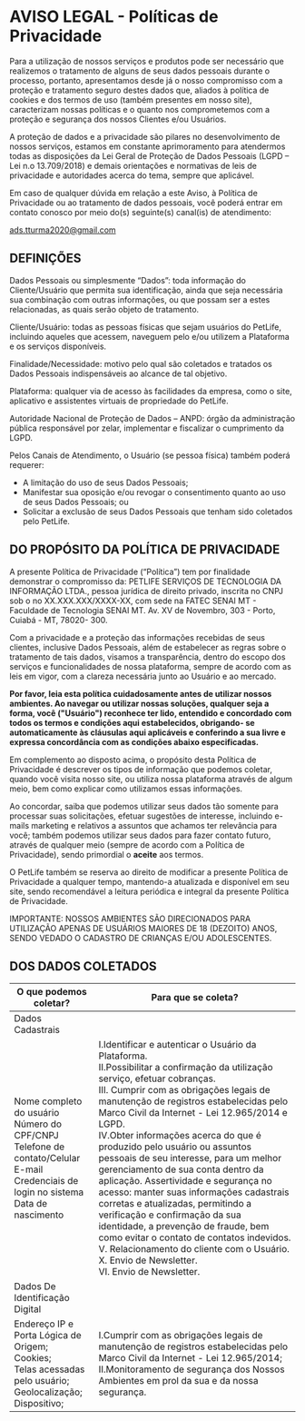 # AVISO LEGAL - Políticas de Privacidade
Para a utilização de nossos serviços e produtos pode ser necessário que realizemos o
tratamento de alguns de seus dados pessoais durante o processo, portanto, apresentamos
desde já o nosso compromisso com a proteção e tratamento seguro destes dados que,
aliados à política de cookies e dos termos de uso (também presentes em nosso site),
caracterizam nossas políticas e o quanto nos comprometemos com a proteção e segurança
dos nossos Clientes e/ou Usuários.

A proteção de dados e a privacidade são pilares no desenvolvimento de nossos serviços,
estamos em constante aprimoramento para atendermos todas as disposições da Lei Geral
de Proteção de Dados Pessoais (LGPD – Lei n.o 13.709/2018) e demais orientações e
normativas de leis de privacidade e autoridades acerca do tema, sempre que aplicável.

Em caso de qualquer dúvida em relação a este Aviso, à Política de Privacidade ou ao
tratamento de dados pessoais, você poderá entrar em contato conosco por meio do(s)
seguinte(s) canal(is) de atendimento:

ads.tturma2020@gmail.com

## DEFINIÇÕES
Dados Pessoais ou simplesmente “Dados”: toda informação do Cliente/Usuário que permita
sua identificação, ainda que seja necessária sua combinação com outras informações, ou que
possam ser a estes relacionadas, as quais serão objeto de tratamento.

Cliente/Usuário: todas as pessoas físicas que sejam usuários do PetLife, incluindo aqueles
que acessem, naveguem pelo e/ou utilizem a Plataforma e os serviços disponíveis.

Finalidade/Necessidade: motivo pelo qual são coletados e tratados os Dados Pessoais
indispensáveis ao alcance de tal objetivo.

Plataforma: qualquer via de acesso às facilidades da empresa, como o site, aplicativo e
assistentes virtuais de propriedade do PetLife.

Autoridade Nacional de Proteção de Dados – ANPD: órgão da administração pública
responsável por zelar, implementar e fiscalizar o cumprimento da LGPD.

Pelos Canais de Atendimento, o Usuário (se pessoa física) também poderá requerer:
* A limitação do uso de seus Dados Pessoais;
* Manifestar sua oposição e/ou revogar o consentimento quanto ao uso de seus Dados
Pessoais; ou
* Solicitar a exclusão de seus Dados Pessoais que tenham sido coletados pelo PetLife.

## DO PROPÓSITO DA POLÍTICA DE PRIVACIDADE
A presente Política de Privacidade (“Política”) tem por finalidade demonstrar o compromisso
da: PETLIFE SERVIÇOS DE TECNOLOGIA DA INFORMAÇÃO LTDA., pessoa jurídica de direito
privado, inscrita no CNPJ sob o no XX.XXX.XXX/XXXX-XX, com sede na FATEC SENAI MT -
Faculdade de Tecnologia SENAI MT. Av. XV de Novembro, 303 - Porto, Cuiabá - MT, 78020-
300.

Com a privacidade e a proteção das informações recebidas de seus clientes, inclusive Dados
Pessoais, além de estabelecer as regras sobre o tratamento de tais dados, visamos a
transparência, dentro do escopo dos serviços e funcionalidades de nossa plataforma, sempre
de acordo com as leis em vigor, com a clareza necessária junto ao Usuário e ao mercado.

**Por favor, leia esta política cuidadosamente antes de utilizar nossos ambientes. Ao navegar
ou utilizar nossas soluções, qualquer seja a forma, você ("Usuário") reconhece ter lido,
entendido e concordado com todos os termos e condições aqui estabelecidos, obrigando-
se automaticamente às cláusulas aqui aplicáveis e conferindo a sua livre e expressa
concordância com as condições abaixo especificadas.**

Em complemento ao disposto acima, o propósito desta Política de Privacidade é descrever
os tipos de informação que podemos coletar, quando você visita nosso site, ou utiliza nossa
plataforma através de algum meio, bem como explicar como utilizamos essas informações.

Ao concordar, saiba que podemos utilizar seus dados tão somente para processar suas
solicitações, efetuar sugestões de interesse, incluindo e-mails marketing e relativos a
assuntos que achamos ter relevância para você; também podemos utilizar seus dados para
fazer contato futuro, através de qualquer meio (sempre de acordo com a Política de
Privacidade), sendo primordial o **aceite** aos termos.

O PetLife também se reserva ao direito de modificar a presente Política de Privacidade a
qualquer tempo, mantendo-a atualizada e disponível em seu site, sendo recomendável a
leitura periódica e integral da presente Política de Privacidade.

IMPORTANTE: NOSSOS AMBIENTES SÃO DIRECIONADOS PARA UTILIZAÇÃO APENAS DE
USUÁRIOS MAIORES DE 18 (DEZOITO) ANOS, SENDO VEDADO O CADASTRO DE CRIANÇAS
E/OU ADOLESCENTES.

## DOS DADOS COLETADOS
|O que podemos coletar?|Para que se coleta?|
|----------------------|-------------------|
|Dados Cadastrais||
|Nome completo do usuário </br> Número do CPF/CNPJ </br> Telefone de contato/Celular </br> E-mail </br> Credenciais de login no sistema </br> Data de nascimento|I.Identificar e autenticar o Usuário da Plataforma. </br> II.Possibilitar a confirmação da utilização serviço, efetuar cobranças. </br> III. Cumprir com as obrigações legais de manutenção de registros estabelecidas pelo Marco Civil da Internet - Lei 12.965/2014 e LGPD. </br> IV.Obter informações acerca do que é produzido pelo usuário ou assuntos pessoais de seu interesse, para um melhor gerenciamento de sua conta dentro da aplicação. Assertividade e segurança no acesso: manter suas informações cadastrais corretas e atualizadas, permitindo a verificação e confirmação da sua identidade, a prevenção de fraude, bem como evitar o contato de contatos indevidos. </br> V. Relacionamento do cliente com o Usuário. X. Envio de Newsletter. </br> VI. Envio de Newsletter.|
|Dados De Identificação Digital||
|Endereço IP e Porta Lógica de Origem; </br> Cookies; </br> Telas acessadas pelo usuário; </br> Geolocalização; </br> Dispositivo; </br>|I.Cumprir com as obrigações legais de manutenção de registros estabelecidas pelo Marco Civil da Internet - Lei 12.965/2014; </br> II.Monitoramento de segurança dos Nossos Ambientes em prol da sua e da nossa segurança.|